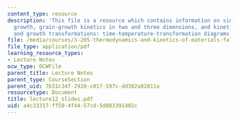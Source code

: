 ```yaml
---
content_type: resource
description: 'This file is a resource which contains information on sintering, grain
  growth, grain-growth kinetics in two and three dimensions, and kinetics of nucleation
  and growth transformations: time-temperature-transformation diagrams.'
file: /media/courses/3-205-thermodynamics-and-kinetics-of-materials-fall-2006/a4c33317ff504f4457cd5d803391402c_lecture12_slides.pdf
file_type: application/pdf
learning_resource_types:
- Lecture Notes
ocw_type: OCWFile
parent_title: Lecture Notes
parent_type: CourseSection
parent_uid: 7b31c34f-2920-c017-597c-dd302a82811a
resourcetype: Document
title: lecture12_slides.pdf
uid: a4c33317-ff50-4f44-57cd-5d803391402c
---
```

